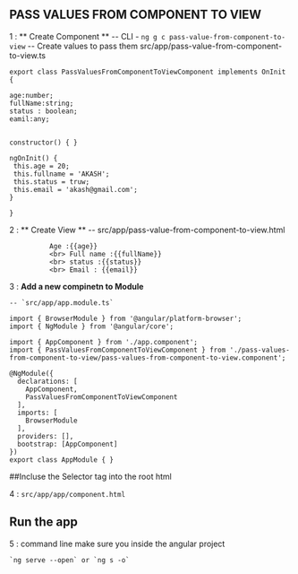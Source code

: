 ##  PASS VALUES FROM COMPONENT TO VIEW

1 :  ** Create Component ** 
        -- CLI -  `ng g c pass-value-from-component-to-view`
        -- Create values to pass them
            src/app/pass-value-from-component-to-view.ts
   ```         
  export class PassValuesFromComponentToViewComponent implements OnInit {

  age:number;
  fullName:string;
  status : boolean;
  eamil:any;


  constructor() { }

  ngOnInit() {
    this.age = 20;
    this.fullname = 'AKASH';
    this.status = truw;
    this.email = 'akash@gmail.com';
  }

}
```

2 : ** Create View **
      --  src/app/pass-value-from-component-to-view.html
```
          Age :{{age}}
          <br> Full name :{{fullName}}
          <br> status :{{status}}
          <br> Email : {{email}}
```

3 : **Add a new compinetn to **Module****

    -- `src/app/app.module.ts`

```      
import { BrowserModule } from '@angular/platform-browser';
import { NgModule } from '@angular/core';

import { AppComponent } from './app.component';
import { PassValuesFromComponentToViewComponent } from './pass-values-from-component-to-view/pass-values-from-component-to-view.component';

@NgModule({
  declarations: [
    AppComponent,
    PassValuesFromComponentToViewComponent
  ],
  imports: [
    BrowserModule
  ],
  providers: [],
  bootstrap: [AppComponent]
})
export class AppModule { }
```
##Incluse the Selector tag into the root html

4 :  `src/app/app/component.html`

<app-pass-values-from-component-to-view></app-pass-values-from-component-to-view>

## Run the app

5 : command line make sure you inside the angular project

    `ng serve --open` or `ng s -o`

    









